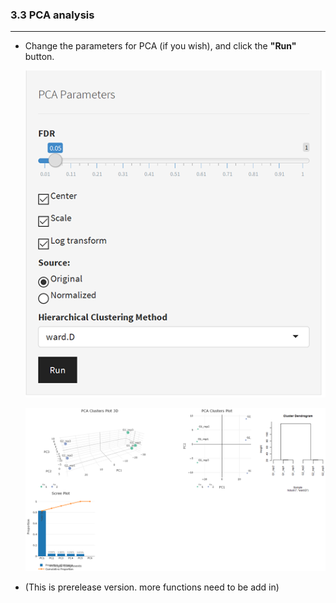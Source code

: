 ###  3.3 PCA analysis

---
- Change the parameters for PCA (if you wish), and click the **"Run"** button.

  ![PCA Parameters](../www/PCAParameters.png)

  ![pca](../www/pca.png)

- (This is prerelease version. more functions need to be add in)
